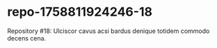 # repo-1758811924246-18
Repository #18: Ulciscor cavus acsi bardus denique totidem commodo decens cena.
